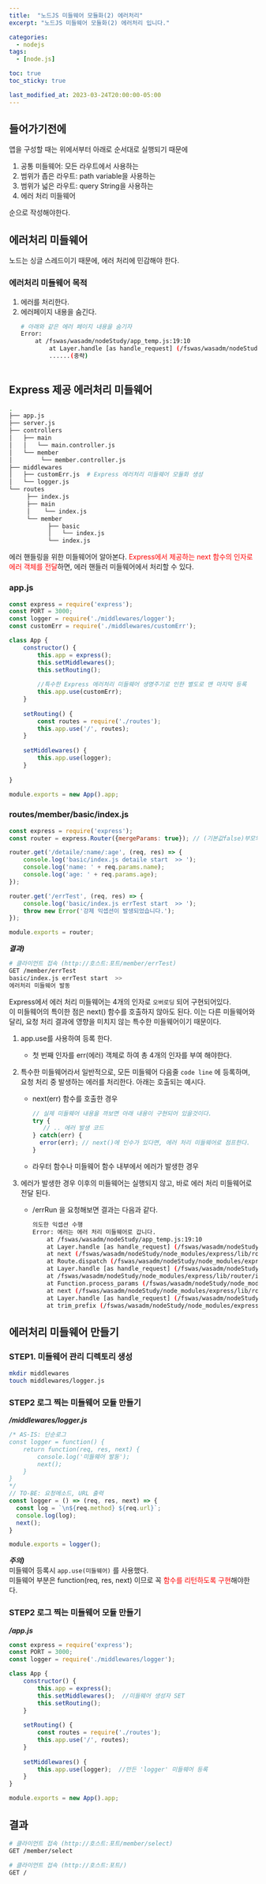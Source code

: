 ```yaml
---
title:  "노드JS 미들웨어 모듈화(2) 에러처리"
excerpt: "노드JS 미들웨어 모듈화(2) 에러처리 입니다."

categories:
  - nodejs
tags:
  - [node.js]

toc: true
toc_sticky: true

last_modified_at: 2023-03-24T20:00:00-05:00
---
```


## 들어가기전에
앱을 구성할 때는 위에서부터 아래로 순서대로 실행되기 때문에

1) 공통 미들웨어: 모든 라우트에서 사용하는 
2) 범위가 좁은 라우트: path variable을 사용하는 
3) 범위가 넓은 라우트: query String을 사용하는
4) 에러 처리 미들웨어 

순으로 작성해야한다.


## 에러처리 미들웨어
노드는 싱글 스레드이기 때문에, 에러 처리에 민감해야 한다.

### 에러처리 미들웨어 목적
1. 에러를 처리한다.
2. 에러페이지 내용을 숨긴다.
    ```bash
    # 아래와 같은 에러 페이지 내용을 숨기자
    Error: 
        at /fswas/wasadm/nodeStudy/app_temp.js:19:10
            at Layer.handle [as handle_request] (/fswas/wasadm/nodeStudy
            ......(중략)
          
    ```

## Express 제공 에러처리 미들웨어
```bash
.
├── app.js
├── server.js
├── controllers
│   ├── main
│   │   └── main.controller.js
│   └── member
│        └── member.controller.js
├── middlewares
│   ├── customErr.js  # Express 에러처리 미들웨어 모듈화 생성
│   └── logger.js
└── routes
     ├── index.js         
     ├── main
     │    └── index.js   
     └── member
           ├── basic
           │   └── index.js
           └── index.js
```

에러 핸들링을 위한 미들웨어어 알아본다. <span style='color:red'>Express에서 제공하는 next 함수의 인자로 에러 객체를 전달</span>하면, 에러 핸들러 미들웨어에서 처리할 수 있다.

### app.js
```js
const express = require('express');
const PORT = 3000;
const logger = require('./middlewares/logger');
const customErr = require('./middlewares/customErr');

class App {
    constructor() {
        this.app = express();
        this.setMiddlewares();
        this.setRouting();
	
        //특수한 Express 에러처리 미들웨어 생명주기로 인한 별도로 맨 마지막 등록
        this.app.use(customErr);
    }
    
    setRouting() {
        const routes = require('./routes'); 
        this.app.use('/', routes);
    }
    
    setMiddlewares() {
        this.app.use(logger);
    }
    
}

module.exports = new App().app;

```


### routes/member/basic/index.js
```js
const express = require('express');
const router = express.Router({mergeParams: true}); // (기본값false)부모의 매개변수를 상속받도록 함

router.get('/detaile/:name/:age', (req, res) => {
    console.log('basic/index.js detaile start  >> ');
    console.log('name: ' + req.params.name);
    console.log('age: ' + req.params.age);
});

router.get('/errTest', (req, res) => {
    console.log('basic/index.js errTest start  >> ');
    throw new Error('강제 익셉션이 발생되었습니다.');
});

module.exports = router;

```

***결과)***   
```bash
# 클라이언트 접속 (http://호스트:포트/member/errTest)
GET /member/errTest
basic/index.js errTest start  >>
에러처리 미들웨어 발동

```
Express에서 에러 처리 미들웨어는 4개의 인자로 `오버로딩` 되어 구현되어있다.  
이 미들웨어의 특이한 점은 next() 함수를 호출하지 않아도 된다. 이는 다른 미들웨어와 달리, 요청 처리 결과에 영향을 미치지 않는 특수한 미들웨어이기 때문이다.  

1. app.use를 사용하여 등록 한다.
    - 첫 번째 인자를 err(에러) 객체로 하여 총 4개의 인자를 부여 해야한다.

2. 특수한 미들웨어라서 일반적으로, 모든 미들웨어 다음줄 `code line` 에 등록하며, 요청 처리 중 발생하는 에러를 처리한다. 아래는 호출되는 예시다.
    - next(err) 함수를 호출한 경우
        ```js
        // 실제 미들웨어 내용을 까보면 아래 내용이 구현되어 있을것이다.
        try {
    	   // .. 에러 발생 코드
        } catch(err) {
  	      error(err); // next()에 인수가 있다면, 에러 처리 미들웨어로 점프한다.
        }

        ```
    - 라우터 함수나 미들웨어 함수 내부에서 에러가 발생한 경우

3. 에러가 발생한 경우 이후의 미들웨어는 실행되지 않고, 바로 에러 처리 미들웨어로 전달 된다.
    - /errRun 을 요청해보면 결과는 다음과 같다.
        ```bash
        의도한 익셉션 수행
        Error: 에러는 에러 처리 미들웨어로 갑니다.
            at /fswas/wasadm/nodeStudy/app_temp.js:19:10
            at Layer.handle [as handle_request] (/fswas/wasadm/nodeStudy/node_modules/express/lib/router/layer.js:95:5)
            at next (/fswas/wasadm/nodeStudy/node_modules/express/lib/router/route.js:144:13)
            at Route.dispatch (/fswas/wasadm/nodeStudy/node_modules/express/lib/router/route.js:114:3)
            at Layer.handle [as handle_request] (/fswas/wasadm/nodeStudy/node_modules/express/lib/router/layer.js:95:5)
            at /fswas/wasadm/nodeStudy/node_modules/express/lib/router/index.js:284:15
            at Function.process_params (/fswas/wasadm/nodeStudy/node_modules/express/lib/router/index.js:346:12)
            at next (/fswas/wasadm/nodeStudy/node_modules/express/lib/router/index.js:280:10)
            at Layer.handle [as handle_request] (/fswas/wasadm/nodeStudy/node_modules/express/lib/router/layer.js:91:12)
            at trim_prefix (/fswas/wasadm/nodeStudy/node_modules/express/lib/router/index.js:328:13)

        ```



## 에러처리 미들웨어 만들기


### STEP1. 미들웨어 관리 디렉토리 생성
```bash
mkdir middlewares
touch middlewares/logger.js

```

### STEP2 로그 찍는 미들웨어 모듈 만들기
***/middlewares/logger.js***
```js
/* AS-IS: 단순로그
const logger = function() {
    return function(req, res, next) {
        console.log('미들웨어 발동');
        next();
    }
}
*/
// TO-BE: 요청메소드, URL 출력
const logger = () => (req, res, next) => {
  const log = `\n${req.method} ${req.url}`;
  console.log(log);
  next();
}

module.exports = logger();

```

***주의)***  
미들웨어 등록시 `app.use(미들웨어)` 를 사용했다.  
미들웨어 부분은 function(req, res, next) 이므로 꼭 <span style='color:red'>함수를 리턴하도록 구현</span>해야한다.

### STEP2 로그 찍는 미들웨어 모듈 만들기
***/app.js***  
```js
const express = require('express');
const PORT = 3000;
const logger = require('./middlewares/logger');

class App {
    constructor() {
	    this.app = express();
	    this.setMiddlewares();  //미들웨어 생성자 SET
	    this.setRouting();
    }
    
    setRouting() {
        const routes = require('./routes'); 
        this.app.use('/', routes);
    }
    
    setMiddlewares() {
        this.app.use(logger);  //만든 'logger' 미들웨어 등록
    }
}

module.exports = new App().app;

```

## 결과
```bash
# 클라이언트 접속 (http://호스트:포트/member/select)
GET /member/select

# 클라이언트 접속 (http://호스트:포트/)
GET /

```